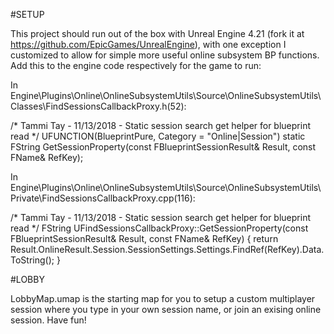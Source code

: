 #SETUP

This project should run out of the box with Unreal Engine 4.21 (fork it at https://github.com/EpicGames/UnrealEngine), with one exception 
I customized to allow for simple more useful online subsystem BP functions. Add this to the engine code respectively for the game to run:

In Engine\Plugins\Online\OnlineSubsystemUtils\Source\OnlineSubsystemUtils\Classes\FindSessionsCallbackProxy.h(52):

/* Tammi Tay - 11/13/2018 - Static session search get helper for blueprint read */
UFUNCTION(BlueprintPure, Category = "Online|Session")
static FString GetSessionProperty(const FBlueprintSessionResult& Result, const FName& RefKey);

In Engine\Plugins\Online\OnlineSubsystemUtils\Source\OnlineSubsystemUtils\Private\FindSessionsCallbackProxy.cpp(116):

/* Tammi Tay - 11/13/2018 - Static session search get helper for blueprint read */
FString UFindSessionsCallbackProxy::GetSessionProperty(const FBlueprintSessionResult& Result, const FName& RefKey)
{
	return Result.OnlineResult.Session.SessionSettings.Settings.FindRef(RefKey).Data.ToString();
}

#LOBBY

LobbyMap.umap is the starting map for you to setup a custom multiplayer session where you type in your own session name, or join an exising
online session. Have fun!
